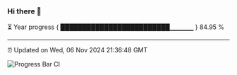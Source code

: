 ### Hi there 👋

⏳ Year progress { █████████████████████████▁▁▁▁▁ } 84.95 %

---

⏰ Updated on Wed, 06 Nov 2024 21:36:48 GMT

![Progress Bar CI](https://github.com/IshwaranRudhara/GIT-ACTION/workflows/Progress%20Bar%20CI/badge.svg)
